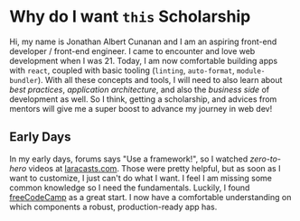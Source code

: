 # Why do I want `this` Scholarship

Hi, my name is Jonathan Albert Cunanan and I am an aspiring front-end developer / front-end engineer. I came to encounter and love web development when I was 21. Today, I am now comfortable building apps with `react`, coupled with basic tooling (`linting`, `auto-format`, `module-bundler`). With all these concepts and tools, I will need to also learn about _best practices_, _application architecture_, and also the _business side_ of development as well. So I think, getting a scholarship, and advices from mentors will give me a super boost to advance my journey in web dev!

## Early Days

In my early days, forums says "Use a framework!", so I watched _zero-to-hero_ videos at [laracasts.com](https://laracasts.com/). Those were pretty helpful, but as soon as I want to customize, I just can't do what I want. I feel I am missing some common knowledge so I need the fundamentals. Luckily, I found [freeCodeCamp](https://learn.freecodecamp.org) as a great start. I now have a comfortable understanding on which components a robust, production-ready app has.
